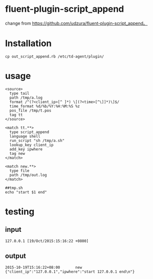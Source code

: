 # fluent-plugin-script_append

change from https://github.com/udzura/fluent-plugin-script_append。

# Installation
```
cp out_script_append.rb /etc/td-agent/plugin/
```
# usage
```
<source>
  type tail
  path /tmp/a.log
  format /^(?<client_ip>[^ ]*) \[(?<time>[^\]]*)\]$/
  time_format %d/%b/%Y:%H:%M:%S %z
  pos_file /tmp/t.pos
  tag tt
</source>

<match tt.**>
  type script_append
  language shell
  run_script "sh /tmp/a.sh"
  lookup_key client_ip
  add_key ipwhere
  tag new
</match>

<match new.**>
  type file
  path /tmp/out.log
</match>
```
```
##tmp.sh
echo "start $1 end"
```
# testing
## input
```
127.0.0.1 [19/Oct/2015:15:16:22 +0800]
```
## output
```
2015-10-19T15:16:22+08:00       new     {"client_ip":"127.0.0.1","ipwhere":"start 127.0.0.1 end\n"}
```
